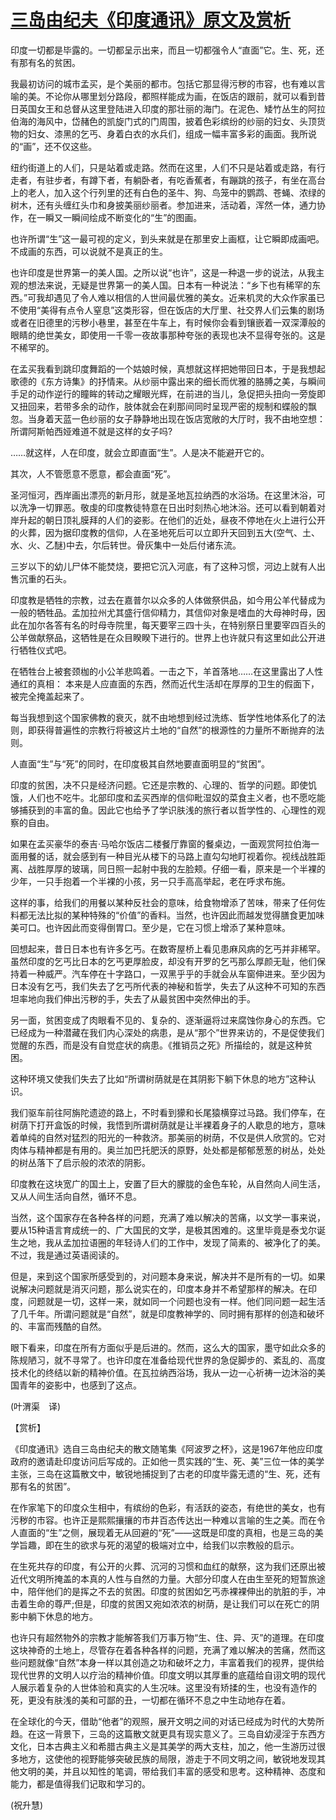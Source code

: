 # [三岛由纪夫《印度通讯》原文及赏析](https://www.vrrw.net/wx/12445.html)

印度一切都是毕露的。一切都呈示出来，而且一切都强令人“直面”它。生、死，还有那有名的贫困。

我最初访问的城市孟买，是个美丽的都市。包括它那显得污秽的市容，也有难以言喻的美。不论你从哪里划分路段，都照样能成为画，在饭店的跟前，就可以看到昔日英国女王和总督从这里登陆进入印度的那壮丽的海门。在泥色、矮竹丛生的阿拉伯海的海风中，岱赭色的凯旋门式的门周围，披着色彩缤纷的纱丽的妇女、头顶货物的妇女、漆黑的乞丐、身着白衣的水兵们，组成一幅丰富多彩的画面。我所说的“画”，还不仅这些。

纽约街道上的人们，只是站着或走路。然而在这里，人们不只是站着或走路，有行走者，有驻步者，有蹲下者，有躺卧者，有吃香蕉者，有蹦跳的孩子，有坐在高台上的老人，加入这个行列里的还有白色的圣牛、狗、鸟笼中的鹦鹉、苍蝇、浓绿的树木，还有头缠红头巾和身披美丽纱丽者。参加进来，活动着，浑然一体，通力协作，在一瞬又一瞬间绘成不断变化的“生”的图画。

也许所谓“生”这一最可视的定义，到头来就是在那里安上画框，让它瞬即成画吧。不成画的东西，可以说就不是真正的生。

也许印度是世界第一的美人国。之所以说“也许”，这是一种退一步的说法，从我主观的想法来说，无疑是世界第一的美人国。日本有一种说法：“乡下也有稀罕的东西。”可我却遇见了令人难以相信的人世间最优雅的美女。近来机灵的大众作家虽已不使用“美得有点令人窒息”这类形容，但在饭店的大厅里、社交界人们云集的剧场或者在旧德里的污秽小巷里，甚至在牛车上，有时候你会看到镶嵌着一双深潭般的眼睛的绝世美女，即使用一千零一夜故事那种夸张的表现也决不显得夸张的。这是不稀罕的。



在孟买我看到跳印度舞蹈的一个姑娘时候，真想就这样把她带回日本，于是我想起歌德的《东方诗集》的抒情来。从纱丽中露出来的细长而优雅的胳膊之美，与瞬间手足的动作逆行的瞳眸的转动之耀眼光辉，在前进的当儿，急促把头扭向一旁旋即又扭回来，若带多余的动作，肢体就会在刹那间同时呈现严密的规制和蝶般的飘忽。当身着天蓝一色纱丽的女子静静地出现在饭店宽敞的大厅时，我不由地空想： 所谓阿斯帕西娅难道不就是这样的女子吗?

……就这样，人在印度，就会立即直面“生”。人是决不能避开它的。

其次，人不管愿意不愿意，都会直面“死”。

圣河恒河，西岸画出漂亮的新月形，就是圣地瓦拉纳西的水浴场。在这里沐浴，可以洗净一切罪恶。敬虔的印度教徒特意在日出时刻热心地沐浴。还可以看到朝着对岸升起的朝日顶礼膜拜的人们的姿影。在他们的近处，昼夜不停地在火上进行公开的火葬，因为据印度教的信仰，人在圣地死后可以立即升天回到五大(空气、土、水、火、乙醚)中去，尔后转世。骨灰集中一处后付诸东流。

三岁以下的幼儿尸体不能焚烧，要把它沉入河底，有了这种习惯，河边上就有人出售沉重的石头。

印度教是牺牲的宗教，过去在嘉普尔以众多的人体做祭供品，如今用公羊代替成为一般的牺牲品。孟加拉州尤其盛行信仰精力，其信仰对象是嗜血的大母神时母，因此在加尔各答有名的时母寺院里，每天要宰三四十头，在特别祭日里要宰四百头的公羊做献祭品，这牺牲是在众目睽睽下进行的。世界上也许就只有这里如此公开进行牺牲仪式吧。

在牺牲台上被套颈枷的小公羊悲鸣着。一击之下，羊首落地……在这里露出了人性通红的真相： 本来是人应直面的东西，然而近代生活却在厚厚的卫生的假面下，被完全掩盖起来了。

每当我想到这个国家佛教的衰灭，就不由地想到经过洗练、哲学性地体系化了的法则，即获得普遍性的宗教行将被这片土地的“自然”的根源性的力量所不断抛弃的法则。

人直面“生”与“死”的同时，在印度极其自然地要直面明显的“贫困”。

印度的贫困，决不只是经济问题。它还是宗教的、心理的、哲学的问题。即使饥饿，人们也不吃牛。北部印度和孟买西岸的信仰毗湿奴的菜食主义者，也不愿吃能够捕获到的丰富的鱼。因此它也给予了学识肤浅的旅行者以哲学性的、心理性的观察的自由。

如果在孟买豪华的泰吉·马哈尔饭店二楼餐厅靠窗的餐桌边，一面观赏阿拉伯海一面用餐的话，就会感到有一种目光从楼下的马路上直勾勾地盯视着你。视线战胜距离、战胜厚厚的玻璃，同日照一起射中我的左脸颊。仔细一看，原来是一个半裸的少年，一只手抱着一个半裸的小孩，另一只手高高举起，老在呼求布施。

这样的事，给我们的用餐以某种反社会的意味，给食物增添了苦味，带来了任何佐料都无法比拟的某种特殊的“价值”的香料。当然，也许因此而越发觉得膳食更加味美可口。也许因此而变得倒胃口。至少是，它在习惯上增添了某种意味。

回想起来，昔日日本也有许多乞丐。在数寄屋桥上看见患麻风病的乞丐并非稀罕。虽然印度的乞丐比日本的乞丐更厚脸皮，却没有开罗的乞丐那么厚颜无耻，他们保持着一种威严。汽车停在十字路口，一双黑乎乎的手就会从车窗伸进来。至少因为日本没有乞丐，我们失去了乞丐所代表的神秘和哲学，失去了从这种不可知的东西坦率地向我们伸出污秽的手，失去了从最贫困中突然伸出的手。

另一面，贫困变成了肉眼看不见的、复杂的、逐渐逼将过来腐蚀你身心的东西。它已经成为一种潜藏在我们内心深处的病患，是从“那个”世界来访的，不是促使我们觉醒的东西，而是没有自觉症状的病患。《推销员之死》所描绘的，就是这种贫困。

这种环境又使我们失去了比如“所谓树荫就是在其阴影下躺下休息的地方”这种认识。

我们驱车前往阿旃陀遗迹的路上，不时看到獴和长尾猿横穿过马路。我们停车，在树荫下打开盒饭的时候，我悟到所谓树荫就是让半裸着身子的人歇息的地方，意味着单纯的自然对猛烈的阳光的一种救济。那美丽的树荫，不仅是供人欣赏的。它对肉体与精神都是有用的。奥兰加巴托肥沃的原野，处处都是郁郁葱葱的树丛，处处的树丛落下了启示般的浓浓的阴影。

印度教在这块宽广的国土上，安置了巨大的朦胧的金色车轮，从自然向人间生活，又从人间生活向自然，循环不息。

当然，这个国家存在各种各样的问题，充满了难以解决的苦痛，以文学一事来说，要从15种语言育成统一的、广大国民的文学，是极其困难的。这里毕竟是泰戈尔诞生之地，我从孟加拉语圈的年轻诗人们的工作中，发现了简素的、被净化了的美。不过，我是通过英语阅读的。

但是，来到这个国家所感受到的，对问题本身来说，解决并不是所有的一切。如果说解决问题就是消灭问题，那么说实在的，印度本身并不希望那样的解决。在印度，问题就是一切，这样一来，就如同一个问题也没有一样。他们同问题一起生活了几千年。所谓问题就是“自然”，就是印度教神学的、同时拥有那样的创造和破坏的、丰富而残酷的自然。

眼下看来，印度在所有方面似乎是后进的。然而，这么大的国家，墨守如此众多的陈规陋习，就不寻常了。也许印度在准备给现代世界的急促脚步的、紊乱的、高度技术化的终结以新的精神价值。在瓦拉纳西浴场，我从一边一心祈祷一边沐浴的美国青年的姿影中，也感到了这点。

(叶渭渠　译)

【赏析】

《印度通讯》选自三岛由纪夫的散文随笔集《阿波罗之杯》，这是1967年他应印度政府的邀请赴印度访问后写成的。正如他一贯实践的“生、死、美”三位一体的美学主张，三岛在这篇散文中，敏锐地捕捉到了古老的印度毕露无遗的“生、死，还有那有名的贫困”。

在作家笔下的印度众生相中，有缤纷的色彩，有活跃的姿态，有绝世的美女，也有污秽的市容。也许正是熙熙攘攘的市井百态传达出一种难以言喻的生之美。而在令人直面的“生”之侧，展现着无从回避的“死”——这既是印度的真相，也是三岛的美学旨趣，即在生的欲求与死的渴望的极端对立中，给我们以宗教般的启示。

在生死共存的印度，有公开的火葬、沉河的习惯和血红的献祭，这为我们还原出被近代文明所掩盖的本真的人性与自然的力量。大部分印度人在由生至死的短暂旅途中，陪伴他们的是挥之不去的贫困。印度的贫困如乞丐赤裸裸伸出的肮脏的手，冲击着生命的尊严;但是，印度的贫困又宛如浓浓的树荫，是让我们可以在死亡的阴影中躺下休息的地方。

也许只有超然物外的宗教才能解答我们万事万物“生、住、异、灭”的道理。在印度这块神奇的土地上，尽管存在着各种各样的问题，充满了难以解决的苦痛，然而这些问题就像“自然”本身一样以其创造之功和破坏之力，丰富着我们的视界，提供给现代世界的文明人以疗治的精神价值。印度文明以其厚重的底蕴给自诩文明的现代人展示着复杂的人世体验和真实的人生况味。这里没有矫揉的生，也没有造作的死，更没有肤浅的美和可鄙的丑，一切都在循环不息之中生动地存在着。

在全球化的今天，借助“他者”的观照，展开文明之间的对话已经成为时代的大势所趋。在这一背景下，三岛的这篇散文就更具有现实意义了。三岛自幼浸淫于东西方文化，日本古典主义和希腊古典主义是其美学的两大支柱，加之，他一生游历过很多地方，这使他的视野能够突破民族的局限，游走于不同文明之间，敏锐地发现其他文明的美，并且以知性的笔调，带给我们丰富的感受和思考。这种精神、态度和能力，都是值得我们记取和学习的。

(祝升慧)

